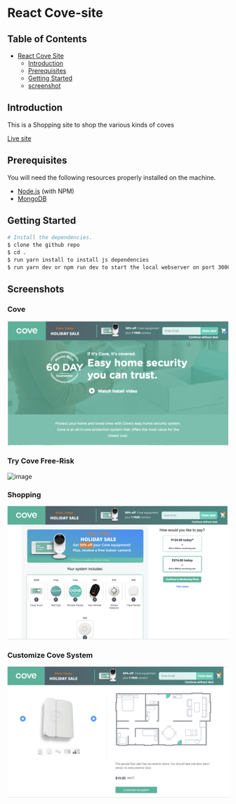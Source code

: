 # React Cove-site

## Table of Contents

   * [React Cove Site](#React-cove-site)
      * [Introduction](#introduction)
      * [Prerequisites](#Prerequisites)
      * [Getting Started](#getting-started)
      * [screenshot](#screenshot)

## Introduction

This is a Shopping site to shop the various kinds of coves

[Live site](https://www.covesmart.com/)

## Prerequisites

You will need the following resources properly installed on the machine.

* [Node.js](https://nodejs.org) (with NPM)
* [MongoDB](https://www.mongodb.com)

## Getting Started

```bash
# Install the dependencies.
$ clone the github repo
$ cd .
$ run yarn install to install js dependencies
$ run yarn dev or npm run dev to start the local webserver on port 3000
```

## Screenshots

### Cove
![image](https://github.com/Midas0615/React-Cove-site/blob/master/Cove.png)

### Try Cove Free-Risk 
![image](https://github.com/Midas0615/React-Cove-site/blob/master/Try_Cove_Free-Risk.png)

### Shopping
![image](https://github.com/Midas0615/React-Cove-site/blob/master/Shopping.png)

### Customize Cove System
![image](https://github.com/Midas0615/React-Cove-site/blob/master/Customize_Cove_System.png)


